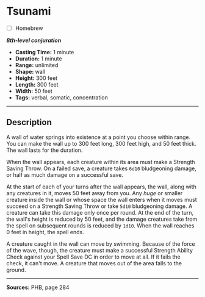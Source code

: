 # Tsunami
- [ ] Homebrew

***8th-level conjuration***
- **Casting Time:** 1 minute
- **Duration:** 1 minute
- **Range:** unlimited
- **Shape:** wall
- **Height:** 300 feet
- **Length:** 300 feet
- **Width:** 50 feet
- **Tags:** verbal, somatic, concentration

---

## Description
A wall of water springs into existence at a point you choose within range.
You can make the wall up to 300 feet long, 300 feet high, and 50 feet thick.
The wall lasts for the duration.

When the wall appears, each creature within its area must make a Strength Saving Throw.
On a failed save, a creature takes `6d10` bludgeoning damage, or half as much damage on a successful save.

At the start of each of your turns after the wall appears, the wall, along with any creatures in it, moves 50 feet away from you.
Any *huge* or smaller creature inside the wall or whose space the wall enters when it moves must succeed on a Strength Saving Throw or take `5d10` bludgeoning damage.
A creature can take this damage only once per round.
At the end of the turn, the wall's height is reduced by 50 feet, and the damage creatures take from the spell on subsequent rounds is reduced by `1d10`.
When the wall reaches 0 feet in height, the spell ends.

A creature caught in the wall can move by swimming.
Because of the force of the wave, though, the creature must make a successful Strength Ability Check against your Spell Save DC in order to move at all.
If it fails the check, it can't move.
A creature that moves out of the area falls to the ground.

---

**Sources:** PHB, page 284
